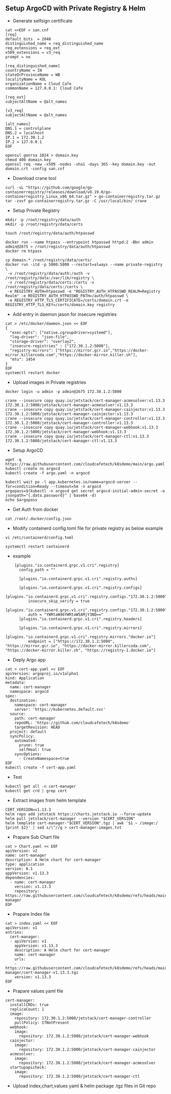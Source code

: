 ## Setup ArgoCD with Private Registry & Helm

- Generate selfsign certificate

```
cat <<EOF > san.cnf
[req]
default_bits  = 2048
distinguished_name = req_distinguished_name
req_extensions = req_ext
x509_extensions = v3_req
prompt = no

[req_distinguished_name]
countryName = IN
stateOrProvinceName = WB
localityName = KOL
organizationName = Cloud Cafe
commonName = 127.0.0.1: Cloud Cafe

[req_ext]
subjectAltName = @alt_names

[v3_req]
subjectAltName = @alt_names

[alt_names]
DNS.1 = controlplane
DNS.2 = localhost
IP.1 = 172.30.1.2
IP.2 = 127.0.0.1
EOF

openssl genrsa 1024 > domain.key
chmod 400 domain.key
openssl req -new -x509 -nodes -sha1 -days 365 -key domain.key -out domain.crt -config san.cnf
```

- Download crane tool

```
curl -sL "https://github.com/google/go-containerregistry/releases/download/v0.19.0/go-containerregistry_Linux_x86_64.tar.gz" > go-containerregistry.tar.gz
tar -zxvf go-containerregistry.tar.gz -C /usr/local/bin/ crane
```

- Setup Private Registry

```
mkdir -p /root/registry/data/auth
mkdir -p /root/registry/data/certs

touch /root/registry/data/auth/htpasswd

docker run --name htpass --entrypoint htpasswd httpd:2 -Bbn admin admin@2675 > /root/registry/data/auth/htpasswd  
docker rm htpass

cp domain.* /root/registry/data/certs/
docker run -itd -p 5000:5000 --restart=always --name private-registry \
 -v /root/registry/data/auth:/auth -v /root/registry/data:/var/lib/registry \
 -v /root/registry/data/certs:/certs -v /root/registry/data/certs:/certs \
 -e REGISTRY_AUTH=htpasswd -e "REGISTRY_AUTH_HTPASSWD_REALM=Registry Realm" -e REGISTRY_AUTH_HTPASSWD_PATH=/auth/htpasswd \
 -e REGISTRY_HTTP_TLS_CERTIFICATE=/certs/domain.crt -e REGISTRY_HTTP_TLS_KEY=/certs/domain.key registry
```

- Add entry in daemon jason for insecure registries
```
cat > /etc/docker/daemon.json << EOF
{
  "exec-opts": ["native.cgroupdriver=systemd"],
  "log-driver": "json-file",
  "storage-driver": "overlay2",
  "insecure-registries" : ["172.30.1.2:5000"],
  "registry-mirrors": ["https://mirror.gcr.io","https://docker-mirror.killercoda.com","https://docker-mirror.killer.sh"],
  "mtu": 1454
}
EOF
systemctl restart docker
```

- Upload images in Private registries

```
docker login -u admin -p admin@2675 172.30.1.2:5000

crane --insecure copy quay.io/jetstack/cert-manager-acmesolver:v1.13.3 172.30.1.2:5000/jetstack/cert-manager-acmesolver:v1.13.3
crane --insecure copy quay.io/jetstack/cert-manager-cainjector:v1.13.3 172.30.1.2:5000/jetstack/cert-manager-cainjector:v1.13.3
crane --insecure copy quay.io/jetstack/cert-manager-controller:v1.13.3 172.30.1.2:5000/jetstack/cert-manager-controller:v1.13.3
crane --insecure copy quay.io/jetstack/cert-manager-webhook:v1.13.3 172.30.1.2:5000/jetstack/cert-manager-webhook:v1.13.3
crane --insecure copy quay.io/jetstack/cert-manager-ctl:v1.13.3 172.30.1.2:5000/jetstack/cert-manager-ctl:v1.13.3
```

- Setup ArgoCD

```
wget -q https://raw.githubusercontent.com/cloudcafetech/k8sdemo/main/argo.yaml
kubectl create ns argocd
kubectl create -f argo.yaml -n argocd

kubectl wait po -l app.kubernetes.io/name=argocd-server --for=condition=Ready --timeout=5m -n argocd
argopass=$(kubectl -n argocd get secret argocd-initial-admin-secret -o jsonpath="{.data.password}" | base64 -d)
echo $argopass
```

- Get Auth from docker

``` cat /root/.docker/config.json ```

- Modify containerd config.toml file for private registry as below example

```
vi /etc/containerd/config.toml

systemctl restart containerd
```

- example 

```
    [plugins."io.containerd.grpc.v1.cri".registry]
      config_path = ""

      [plugins."io.containerd.grpc.v1.cri".registry.auths]

      [plugins."io.containerd.grpc.v1.cri".registry.configs]
        [plugins."io.containerd.grpc.v1.cri".registry.configs."172.30.1.2:5000".tls]
          insecure_skip_verify = true
      [plugins."io.containerd.grpc.v1.cri".registry.configs."172.30.1.2:5000".auth]
          auth = "YWRtaW46YWRtaW5AMjY3NQ=="
      [plugins."io.containerd.grpc.v1.cri".registry.headers]

      [plugins."io.containerd.grpc.v1.cri".registry.mirrors]
        [plugins."io.containerd.grpc.v1.cri".registry.mirrors."docker.io"]
          endpoint = ["https://172.30.1.2:5000", "https://mirror.gcr.io", "https://docker-mirror.killercoda.com", "https://docker-mirror.killer.sh", "https://registry-1.docker.io"]
```

- Deply Argo app

```
cat > cert-app.yaml << EOF
apiVersion: argoproj.io/v1alpha1
kind: Application
metadata:
  name: cert-manager
  namespace: argocd
spec:
  destination:
    namespace: cert-manager
    server: 'https://kubernetes.default.svc'
  source:
    path: cert-manager
    repoURL: 'https://github.com/cloudcafetech/k8sdemo'
    targetRevision: HEAD
  project: default
  syncPolicy:
    automated:
      prune: true
      selfHeal: true
    syncOptions:
      - CreateNamespace=true
EOF
kubectl create -f cert-app.yaml
```

- Test

```
kubectl get all -n cert-manager
kubectl get crd | grep cert
```

- Extract images from helm template

```
CERT_VERSION=v1.13.3
helm repo add jetstack https://charts.jetstack.io --force-update
helm pull jetstack/cert-manager --version "$CERT_VERSION"
helm template cert-manager-"$CERT_VERSION".tgz | awk '$1 ~ /image:/ {print $2}' | sed s/\"//g > cert-manager-images.txt
```

- Prapare Sub Chart file

```
cat > Chart.yaml << EOF
apiVersion: v2
name: cert-manager
description: A Helm chart for cert-manager
type: application
version: 0.1
appVersion: v1.13.3
dependencies:
  - name: cert-manager
    version: v1.13.3
    repository: https://raw.githubusercontent.com/cloudcafetech/k8sdemo/refs/heads/main/cert-manager
EOF
```

- Prapare Index file

```
cat > index.yaml << EOF
apiVersion: v1
entries:
  cert-manager:
  - apiVersion: v1
    appVersion: v1.13.3
    description: A Helm chart for cert-manager
    name: cert-manager
    urls:
    - https://raw.githubusercontent.com/cloudcafetech/k8sdemo/refs/heads/main/cert-manager/cert-manager-v1.13.3.tgz
    version: v1.13.3
EOF
```

- Prapare values.yaml file

```
cert-manager:
  installCRDs: true
  replicaCount: 1
  image:
    repository: 172.30.1.2:5000/jetstack/cert-manager-controller
    pullPolicy: IfNotPresent
  webhook:
    image:
      repository: 172.30.1.2:5000/jetstack/cert-manager-webhook
  cainjector:
    image:
      repository: 172.30.1.2:5000/jetstack/cert-manager-cainjector
  acmesolver:
    image:
      repository: 172.30.1.2:5000/jetstack/cert-manager-acmesolver
  startupapicheck:
    image:
      repository: 172.30.1.2:5000/jetstack/cert-manager-ctl
```

- Upload index,chart,values yaml & helm package .tgz files in Git repo
